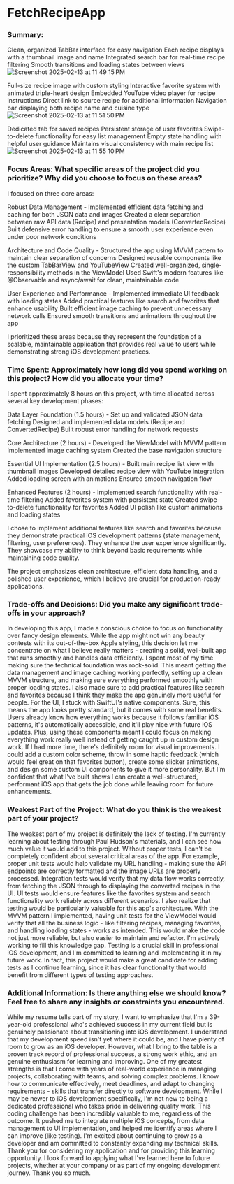 # FetchRecipeApp

### Summary: 
Clean, organized TabBar interface for easy navigation
Each recipe displays with a thumbnail image and name
Integrated search bar for real-time recipe filtering
Smooth transitions and loading states between views  
![Screenshot 2025-02-13 at 11 49 15 PM](https://github.com/user-attachments/assets/f5a66a4d-5602-40a8-bb36-3b48fc7e3a5d)

Full-size recipe image with custom styling
Interactive favorite system with animated triple-heart design
Embedded YouTube video player for recipe instructions
Direct link to source recipe for additional information
Navigation bar displaying both recipe name and cuisine type
![Screenshot 2025-02-13 at 11 51 50 PM](https://github.com/user-attachments/assets/3ddddc00-6848-46ae-bf0e-bd54414681f6)


Dedicated tab for saved recipes
Persistent storage of user favorites
Swipe-to-delete functionality for easy list management
Empty state handling with helpful user guidance
Maintains visual consistency with main recipe list 
![Screenshot 2025-02-13 at 11 55 10 PM](https://github.com/user-attachments/assets/f2aab46d-7ae3-455b-a936-8b4c6199e746)

### Focus Areas: What specific areas of the project did you prioritize? Why did you choose to focus on these areas?
I focused on three core areas:

Robust Data Management -
Implemented efficient data fetching and caching for both JSON data and images
Created a clear separation between raw API data (Recipe) and presentation models (ConvertedRecipe)
Built defensive error handling to ensure a smooth user experience even under poor network conditions


Architecture and Code Quality -
Structured the app using MVVM pattern to maintain clear separation of concerns
Designed reusable components like the custom TabBarView and YouTubeView
Created well-organized, single-responsibility methods in the ViewModel
Used Swift's modern features like @Observable and async/await for clean, maintainable code


User Experience and Performance -
Implemented immediate UI feedback with loading states
Added practical features like search and favorites that enhance usability
Built efficient image caching to prevent unnecessary network calls
Ensured smooth transitions and animations throughout the app

I prioritized these areas because they represent the foundation of a scalable, maintainable application that provides real value to users while demonstrating strong iOS development practices.

### Time Spent: Approximately how long did you spend working on this project? How did you allocate your time?
I spent approximately 8 hours on this project, with time allocated across several key development phases:

Data Layer Foundation (1.5 hours) -
Set up and validated JSON data fetching
Designed and implemented data models (Recipe and ConvertedRecipe)
Built robust error handling for network requests


Core Architecture (2 hours) -
Developed the ViewModel with MVVM pattern
Implemented image caching system
Created the base navigation structure

Essential UI Implementation (2.5 hours) -
Built main recipe list view with thumbnail images
Developed detailed recipe view with YouTube integration
Added loading screen with animations
Ensured smooth navigation flow


Enhanced Features (2 hours) -
Implemented search functionality with real-time filtering
Added favorites system with persistent state
Created swipe-to-delete functionality for favorites
Added UI polish like custom animations and loading states

I chose to implement additional features like search and favorites because they demonstrate practical iOS development patterns (state management, filtering, user preferences).
They enhance the user experience significantly.
They showcase my ability to think beyond basic requirements while maintaining code quality.

The project emphasizes clean architecture, efficient data handling, and a polished user experience, which I believe are crucial for production-ready applications.

### Trade-offs and Decisions: Did you make any significant trade-offs in your approach?
In developing this app, I made a conscious choice to focus on functionality over fancy design elements. While the app might not win any beauty contests with its out-of-the-box Apple styling, this decision let me concentrate on what I believe really matters - creating a solid, well-built app that runs smoothly and handles data efficiently. 
I spent most of my time making sure the technical foundation was rock-solid. This meant getting the data management and image caching working perfectly, setting up a clean MVVM structure, and making sure everything performed smoothly with proper loading states. I also made sure to add practical features like search and favorites because I think they make the app genuinely more useful for people.
For the UI, I stuck with SwiftUI's native components. Sure, this means the app looks pretty standard, but it comes with some real benefits. Users already know how everything works because it follows familiar iOS patterns, it's automatically accessible, and it'll play nice with future iOS updates. Plus, using these components meant I could focus on making everything work really well instead of getting caught up in custom design work.
If I had more time, there's definitely room for visual improvements. I could add a custom color scheme, throw in some haptic feedback (which would feel great on that favorites button), create some slicker animations, and design some custom UI components to give it more personality. But I'm confident that what I've built shows I can create a well-structured, performant iOS app that gets the job done while leaving room for future enhancements.


### Weakest Part of the Project: What do you think is the weakest part of your project?
The weakest part of my project is definitely the lack of testing. I'm currently learning about testing through Paul Hudson's materials, and I can see how much value it would add to this project. Without proper tests, I can't be completely confident about several critical areas of the app.
For example, proper unit tests would help validate my URL handling - making sure the API endpoints are correctly formatted and the image URLs are properly processed. Integration tests would verify that my data flow works correctly, from fetching the JSON through to displaying the converted recipes in the UI. UI tests would ensure features like the favorites system and search functionality work reliably across different scenarios.
I also realize that testing would be particularly valuable for this app's architecture. With the MVVM pattern I implemented, having unit tests for the ViewModel would verify that all the business logic - like filtering recipes, managing favorites, and handling loading states - works as intended. This would make the code not just more reliable, but also easier to maintain and refactor.
I'm actively working to fill this knowledge gap. Testing is a crucial skill in professional iOS development, and I'm committed to learning and implementing it in my future work. In fact, this project would make a great candidate for adding tests as I continue learning, since it has clear functionality that would benefit from different types of testing approaches.

### Additional Information: Is there anything else we should know? Feel free to share any insights or constraints you encountered.
While my resume tells part of my story, I want to emphasize that I'm a 39-year-old professional who's achieved success in my current field but is genuinely passionate about transitioning into iOS development. I understand that my development speed isn't yet where it could be, and I have plenty of room to grow as an iOS developer. However, what I bring to the table is a proven track record of professional success, a strong work ethic, and an genuine enthusiasm for learning and improving.
One of my greatest strengths is that I come with years of real-world experience in managing projects, collaborating with teams, and solving complex problems. I know how to communicate effectively, meet deadlines, and adapt to changing requirements - skills that transfer directly to software development. While I may be newer to iOS development specifically, I'm not new to being a dedicated professional who takes pride in delivering quality work.
This coding challenge has been incredibly valuable to me, regardless of the outcome. It pushed me to integrate multiple iOS concepts, from data management to UI implementation, and helped me identify areas where I can improve (like testing). I'm excited about continuing to grow as a developer and am committed to constantly expanding my technical skills.
Thank you for considering my application and for providing this learning opportunity. I look forward to applying what I've learned here to future projects, whether at your company or as part of my ongoing development journey. Thank you so much.
